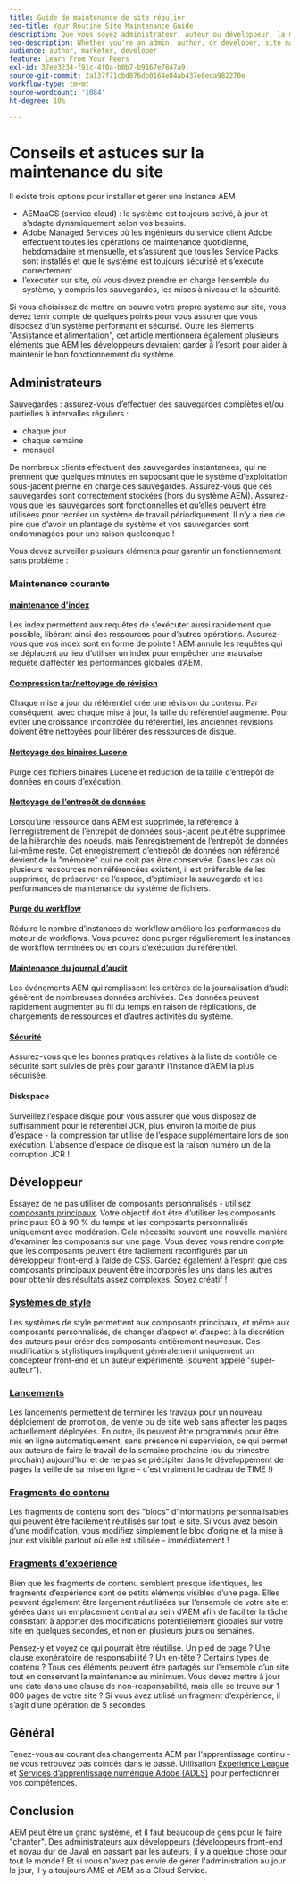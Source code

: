 ```yaml
---
title: Guide de maintenance de site régulier
seo-title: Your Routine Site Maintenance Guide
description: Que vous soyez administrateur, auteur ou développeur, la maintenance du site touche tous les aspects de votre instance AEM Sites. Utilisez ce guide pour vous assurer que votre stratégie est configurée pour réussir.
seo-description: Whether you're an admin, author, or developer, site maintenance touches every aspect of your AEM Sites instance. Use this guide to ensure your strategy is set up for success.
audience: author, marketer, developer
feature: Learn From Your Peers
exl-id: 37ee3234-f91c-4f0a-b0b7-b9167e7847a9
source-git-commit: 2a137f71cbd876db0164e84ab437e8eda982270e
workflow-type: tm+mt
source-wordcount: '1084'
ht-degree: 10%

---
```


# Conseils et astuces sur la maintenance du site

Il existe trois options pour installer et gérer une instance AEM

* AEMaaCS (service cloud) : le système est toujours activé, à jour et s’adapte dynamiquement selon vos besoins.
* Adobe Managed Services où les ingénieurs du service client Adobe effectuent toutes les opérations de maintenance quotidienne, hebdomadaire et mensuelle, et s’assurent que tous les Service Packs sont installés et que le système est toujours sécurisé et s’exécute correctement
* l’exécuter sur site, où vous devez prendre en charge l’ensemble du système, y compris les sauvegardes, les mises à niveau et la sécurité.

Si vous choisissez de mettre en oeuvre votre propre système sur site, vous devez tenir compte de quelques points pour vous assurer que vous disposez d’un système performant et sécurisé. Outre les éléments &quot;Assistance et alimentation&quot;, cet article mentionnera également plusieurs éléments que AEM les développeurs devraient garder à l’esprit pour aider à maintenir le bon fonctionnement du système.

## Administrateurs

Sauvegardes : assurez-vous d’effectuer des sauvegardes complètes et/ou partielles à intervalles réguliers :

* chaque jour
* chaque semaine
* mensuel

De nombreux clients effectuent des sauvegardes instantanées, qui ne prennent que quelques minutes en supposant que le système d’exploitation sous-jacent prenne en charge ces sauvegardes. Assurez-vous que ces sauvegardes sont correctement stockées (hors du système AEM). Assurez-vous que les sauvegardes sont fonctionnelles et qu’elles peuvent être utilisées pour recréer un système de travail périodiquement. Il n’y a rien de pire que d’avoir un plantage du système et vos sauvegardes sont endommagées pour une raison quelconque !

Vous devez surveiller plusieurs éléments pour garantir un fonctionnement sans problème :

### Maintenance courante

#### [maintenance d&#39;index](https://experienceleague.adobe.com/docs/experience-manager-65/deploying/practices/best-practices-for-queries-and-indexing.html?lang=fr)

Les index permettent aux requêtes de s’exécuter aussi rapidement que possible, libérant ainsi des ressources pour d’autres opérations. Assurez-vous que vos index sont en forme de pointe ! AEM annule les requêtes qui se déplacent au lieu d’utiliser un index pour empêcher une mauvaise requête d’affecter les performances globales d’AEM.

#### [Compression tar/nettoyage de révision](https://experienceleague.adobe.com/docs/experience-manager-65/deploying/deploying/revision-cleanup.html?lang=en)

Chaque mise à jour du référentiel crée une révision du contenu. Par conséquent, avec chaque mise à jour, la taille du référentiel augmente. Pour éviter une croissance incontrôlée du référentiel, les anciennes révisions doivent être nettoyées pour libérer des ressources de disque.

#### [Nettoyage des binaires Lucene](https://experienceleague.adobe.com/docs/experience-manager-65/administering/operations/operations-dashboard.html#automated-maintenance-tasks)

Purge des fichiers binaires Lucene et réduction de la taille d’entrepôt de données en cours d’exécution.

#### [Nettoyage de l’entrepôt de données](https://experienceleague.adobe.com/docs/experience-manager-65/administering/operations/data-store-garbage-collection.html?lang=fr)

Lorsqu’une ressource dans AEM est supprimée, la référence à l’enregistrement de l’entrepôt de données sous-jacent peut être supprimée de la hiérarchie des noeuds, mais l’enregistrement de l’entrepôt de données lui-même reste. Cet enregistrement d’entrepôt de données non référencé devient de la &quot;mémoire&quot; qui ne doit pas être conservée. Dans les cas où plusieurs ressources non référencées existent, il est préférable de les supprimer, de préserver de l’espace, d’optimiser la sauvegarde et les performances de maintenance du système de fichiers.

#### [Purge du workflow](https://experienceleague.adobe.com/docs/experience-manager-65/administering/operations/workflows-administering.html?lang=fr)

Réduire le nombre d’instances de workflow améliore les performances du moteur de workflows. Vous pouvez donc purger régulièrement les instances de workflow terminées ou en cours d’exécution du référentiel.

#### [Maintenance du journal d’audit](https://experienceleague.adobe.com/docs/experience-manager-65/administering/operations/operations-audit-log.html)

Les événements AEM qui remplissent les critères de la journalisation d’audit génèrent de nombreuses données archivées. Ces données peuvent rapidement augmenter au fil du temps en raison de réplications, de chargements de ressources et d’autres activités du système.

#### [Sécurité](https://experienceleague.adobe.com/docs/experience-manager-65/administering/security/security-checklist.html?lang=fr)

Assurez-vous que les bonnes pratiques relatives à la liste de contrôle de sécurité sont suivies de près pour garantir l’instance d’AEM la plus sécurisée.

#### Diskspace

Surveillez l’espace disque pour vous assurer que vous disposez de suffisamment pour le référentiel JCR, plus environ la moitié de plus d’espace - la compression tar utilise de l’espace supplémentaire lors de son exécution. L&#39;absence d&#39;espace de disque est la raison numéro un de la corruption JCR !

## Développeur

Essayez de ne pas utiliser de composants personnalisés - utilisez [composants principaux](https://www.aemcomponents.dev/). Votre objectif doit être d’utiliser les composants principaux 80 à 90 % du temps et les composants personnalisés uniquement avec modération. Cela nécessite souvent une nouvelle manière d’examiner les composants sur une page. Vous devez vous rendre compte que les composants peuvent être facilement reconfigurés par un développeur front-end à l’aide de CSS. Gardez également à l’esprit que ces composants principaux peuvent être incorporés les uns dans les autres pour obtenir des résultats assez complexes. Soyez créatif !

### [Systèmes de style](https://experienceleague.adobe.com/docs/experience-manager-65/authoring/siteandpage/style-system.html?lang=fr)

Les systèmes de style permettent aux composants principaux, et même aux composants personnalisés, de changer d’aspect et d’aspect à la discrétion des auteurs pour créer des composants entièrement nouveaux. Ces modifications stylistiques impliquent généralement uniquement un concepteur front-end et un auteur expérimenté (souvent appelé &quot;super-auteur&quot;).

### [Lancements](https://experienceleague.adobe.com/docs/experience-manager-cloud-service/content/sites/authoring/launches/overview.html?lang=en)

Les lancements permettent de terminer les travaux pour un nouveau déploiement de promotion, de vente ou de site web sans affecter les pages actuellement déployées. En outre, ils peuvent être programmés pour être mis en ligne automatiquement, sans présence ni supervision, ce qui permet aux auteurs de faire le travail de la semaine prochaine (ou du trimestre prochain) aujourd&#39;hui et de ne pas se précipiter dans le développement de pages la veille de sa mise en ligne - c&#39;est vraiment le cadeau de TIME !)

### [Fragments de contenu](https://experienceleague.adobe.com/docs/experience-manager-65/assets/fragments/content-fragments.html)

Les fragments de contenu sont des &quot;blocs&quot; d’informations personnalisables qui peuvent être facilement réutilisés sur tout le site. Si vous avez besoin d’une modification, vous modifiez simplement le bloc d’origine et la mise à jour est visible partout où elle est utilisée - immédiatement !

### [Fragments d’expérience](https://experienceleague.adobe.com/docs/experience-manager-learn/sites/experience-fragments/experience-fragments-feature-video-use.html?lang=fr)

Bien que les fragments de contenu semblent presque identiques, les fragments d’expérience sont de petits éléments visibles d’une page. Elles peuvent également être largement réutilisées sur l’ensemble de votre site et gérées dans un emplacement central au sein d’AEM afin de faciliter la tâche consistant à apporter des modifications potentiellement globales sur votre site en quelques secondes, et non en plusieurs jours ou semaines.

Pensez-y et voyez ce qui pourrait être réutilisé. Un pied de page ? Une clause exonératoire de responsabilité ? Un en-tête ? Certains types de contenu ? Tous ces éléments peuvent être partagés sur l’ensemble d’un site tout en conservant la maintenance au minimum. Vous devez mettre à jour une date dans une clause de non-responsabilité, mais elle se trouve sur 1 000 pages de votre site ? Si vous avez utilisé un fragment d’expérience, il s’agit d’une opération de 5 secondes.

## Général

Tenez-vous au courant des changements AEM par l&#39;apprentissage continu - ne vous retrouvez pas coincés dans le passé. Utilisation [Experience League](https://experienceleague.adobe.com/docs/experience-manager-learn/sites/overview.html?lang=en) et [Services d’apprentissage numérique Adobe (ADLS)](https://learning.adobe.com/) pour perfectionner vos compétences.

## Conclusion

AEM peut être un grand système, et il faut beaucoup de gens pour le faire &quot;chanter&quot;. Des administrateurs aux développeurs (développeurs front-end et noyau dur de Java) en passant par les auteurs, il y a quelque chose pour tout le monde ! Et si vous n&#39;avez pas envie de gérer l&#39;administration au jour le jour, il y a toujours AMS et AEM as a Cloud Service.
